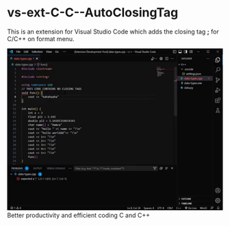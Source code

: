# vs-ext-C-C--AutoClosingTag

This is an extension for Visual Studio Code which adds the closing tag **;** for C/C++ on format menu.

![Alttext](https://github.com/humzasadiq/vs-ext-C-C--AutoClosingTag/blob/main/ezgif.com-video-to-gif.gif?raw=true)
Better productivity and efficient coding C and C++
